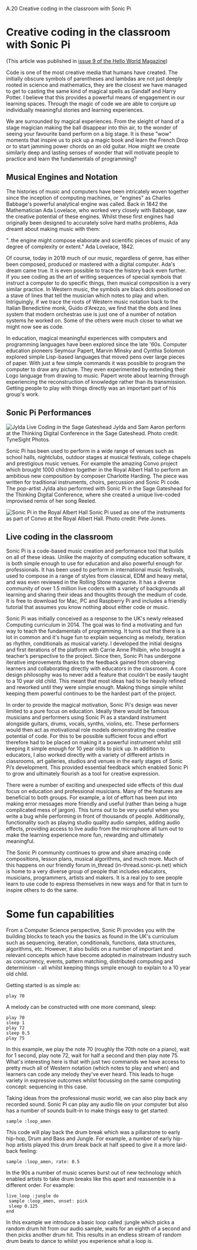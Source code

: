 A.20 Creative coding in the classroom with Sonic Pi

# Creative coding in the classroom with Sonic Pi

(This article was published in [issue 9 of the Hello World Magazine](https://helloworld.raspberrypi.org/issues/9))

Code is one of the most creative media that humans have created. The
initially obscure symbols of parentheses and lambdas are not just deeply
rooted in science and mathematics, they are the closest we have managed
to get to casting the same kind of magical spells as Gandalf and Harry
Potter. I believe that this provides a powerful means of engagement in
our learning spaces. Through the magic of code we are able to conjure up
individually meaningful stories and learning experiences.

We are surrounded by magical experiences. From the sleight of hand of a
stage magician making the ball disappear into thin air, to the wonder of
seeing your favourite band perform on a big stage. It is these "wow"
moments that inspire us to pick up a magic book and learn the French
Drop or to start jamming power chords on an old guitar. How might we
create similarly deep and lasting senses of wonder that will motivate
people to practice and learn the fundamentals of programming?

## Musical Engines and Notation

The histories of music and computers have been intricately woven together
since the inception of computing machines, or "engines" as Charles
Babbage's powerful analytical engine was called. Back in 1842 the
Mathematician Ada Lovelace, who worked very closely with Babbage, saw
the creative potential of these engines. Whilst these first engines had
originally been designed to accurately solve hard maths problems, Ada
dreamt about making music with them:

"..the engine might compose elaborate and scientific pieces of music of
any degree of complexity or extent." Ada Lovelace, 1842.

Of course, today in 2019 much of our music, regardless of genre, has
either been composed, produced or mastered with a digital
computer. Ada's dream came true.  It is even possible to trace the
history back even further. If you see coding as the art of writing
sequences of special symbols that instruct a computer to do specific
things, then musical composition is a very similar practice. In Western
music, the symbols are black dots positioned on a stave of lines that
tell the musician which notes to play and when. Intriguingly, if we
trace the roots of Western music notation back to the Italian
Benedictine monk, Guido d'Arezzo, we find that the dots and lines system
that modern orchestras use is just one of a number of notation systems
he worked on. Some of the others were much closer to what we might now
see as code.

In education, magical meaningful experiences with computers and
programming languages have been explored since the late '60s. Computer
education pioneers Seymour Papert, Marvin Minsky and Cynthia Solomon
explored simple Lisp-based languages that moved pens over large pieces
of paper. With just a few simple commands it was possible to program the
computer to draw any picture. They even experimented by extending their
Logo language from drawing to music. Papert wrote about learning through
experiencing the reconstruction of knowledge rather than its
transmission. Getting people to play with things directly was an
important part of his group's work.


## Sonic Pi Performances

![Jylda Live Coding in the Sage Gateshead](../../images/tutorial/articles/A.20-creative-coding-in-the-classroom/jylda-small.png)
Jylda and Sam Aaron perform at the Thinking Digital Conference in the
Sage Gateshead. Photo credit: TyneSight Photos.

Sonic Pi has been used to perform in a wide range of venues such as
school halls, nightclubs, outdoor stages at musical festivals, college
chapels and prestigious music venues. For example the amazing Convo
project which brought 1000 children together in the Royal Albert Hall to
perform an ambitious new composition by composer Charlotte Harding. The
piece was written for traditional instruments, choirs, percussion and
Sonic Pi code. The pop-artist Jylda also performed with Sonic Pi in the
Sage Gateshead for the Thinking Digital Conference, where she created a
unique live-coded improvised remix of her song Reeled.

![Sonic Pi in the Royal Albert Hall](../../images/tutorial/articles/A.20-creative-coding-in-the-classroom/convo-small.png)
Sonic Pi used as one of the instruments as part of Convo at the Royal
Albert Hall. Photo credit: Pete Jones.


## Live coding in the classroom

Sonic Pi is a code-based music creation and performance tool that builds
on all of these ideas. Unlike the majority of computing education
software, it is both simple enough to use for education and also
powerful enough for professionals. It has been used to perform in
international music festivals, used to compose in a range of styles from
classical, EDM and heavy metal, and was even reviewed in the Rolling
Stone magazine. It has a diverse community of over 1.5 million live
coders with a variety of backgrounds all learning and sharing their
ideas and thoughts through the medium of code. It is free to download
for Mac, PC and Raspberry Pi and includes a friendly tutorial that
assumes you know nothing about either code or music.

Sonic Pi was initially conceived as a response to the UK's newly
released Computing curriculum in 2014. The goal was to find a motivating
and fun way to teach the fundamentals of programming. It turns out that
there is a lot in common and it's huge fun to explain sequencing as
melody, iteration as rhythm, conditionals as musical variety. I
developed the initial designs and first iterations of the platform with
Carrie Anne Philbin, who brought a teacher’s perspective to the
project. Since then, Sonic Pi has undergone iterative improvements
thanks to the feedback gained from observing learners and collaborating
directly with educators in the classroom. A core design philosophy was
to never add a feature that couldn't be easily taught to a 10 year old
child. This meant that most ideas had to be heavily refined and reworked
until they were simple enough. Making things simple whilst keeping them
powerful continues to be the hardest part of the project.

In order to provide the magical motivation, Sonic Pi's design was never
limited to a pure focus on education. Ideally there would be famous
musicians and performers using Sonic Pi as a standard instrument
alongside guitars, drums, vocals, synths, violins, etc. These performers
would then act as motivational role models demonstrating the creative
potential of code. For this to be possible sufficient focus and effort
therefore had to be placed on making it a powerful instrument whilst
still keeping it simple enough for 10 year olds to pick up. In addition
to educators, I also worked directly with a variety of different artists
in classrooms, art galleries, studios and venues in the early stages of
Sonic Pi’s development. This provided essential feedback which enabled
Sonic Pi to grow and ultimately flourish as a tool for creative
expression.

There were a number of exciting and unexpected side effects of this dual
focus on education and professional musicians. Many of the features are
beneficial to both groups. For example, a lot of effort has been put
into making error messages more friendly and useful (rather than being a
huge complicated mess of jargon). This turns out to be very useful when
you write a bug while performing in front of thousands of
people. Additionally, functionality such as playing studio quality audio
samples, adding audio effects, providing access to live audio from the
microphone all turn out to make the learning experience more fun,
rewarding and ultimately meaningful.

The Sonic Pi community continues to grow and share amazing code
compositions, lesson plans, musical algorithms, and much more. Much of
this happens on our friendly forum in_thread (in-thread.sonic-pi.net)
which is home to a very diverse group of people that includes educators,
musicians, programmers, artists and makers. It is a real joy to see
people learn to use code to express themselves in new ways and for that
in turn to inspire others to do the same.

# Some fun capabilities

From a Computer Science perspective, Sonic Pi provides you with the
building blocks to teach you the basics as found in the UK's curriculum
such as sequencing, iteration, conditionals, functions, data structures,
algorithms, etc. However, it also builds on a number of important and
relevant concepts which have become adopted in mainstream industry such
as concurrency, events, pattern matching, distributed computing and
determinism - all whilst keeping things simple enough to explain to a 10
year old child.

Getting started is as simple as:

```
play 70
```

A melody can be constructed with one more command, sleep:

```
play 70
sleep 1
play 72
sleep 0.5
play 75
```

In this example, we play the note 70 (roughly the 70th note on a piano),
wait for 1 second, play note 72, wait for half a second and then play
note 75. What's interesting here is that with just two commands we have
access to pretty much all of Western notation (which notes to play and
when) and learners can code any melody they've ever heard. This leads to
huge variety in expressive outcomes whilst focussing on the same
computing concept: sequencing in this case.

Taking ideas from the professional music world, we can also play back
any recorded sound. Sonic Pi can play any audio file on your computer
but also has a number of sounds built-in to make things easy to get
started:

```
sample :loop_amen
```

This code will play back the drum break which was a pillarstone to early
hip-hop, Drum and Bass and Jungle. For example, a number of early
hip-hop artists played this drum break back at half speed to give it a
more laid-back feeling:

```
sample :loop_amen, rate: 0.5
```

In the 90s a number of music scenes burst out of new technology which
enabled artists to take drum breaks like this apart and reassemble in a
different order. For example:

```
live_loop :jungle do
 sample :loop_amen, onset: pick
 sleep 0.125
end
```

In this example we introduce a basic loop called :jungle which picks a
random drum hit from our audio sample, waits for an eighth of a second
and then picks another drum hit. This results in an endless stream of
random drum beats to dance to whilst you experience what a loop is.
